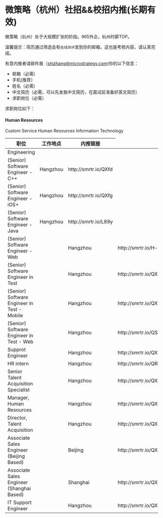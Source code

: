 # 微策略（杭州）社招&&校招内推(长期有效)
微策略（杭州）处于大规模扩张的阶段。965外企，杭州时薪TOP。

温馨提示：简历通过筛选会有`在线测评`发到你的邮箱，这也是考核内容，请认真完成。

有意内推者请邮件我（shizhang@microstrategy.com)你的以下信息：
- 邮箱（必需）
- 手机(推荐）
- 姓名（必需）
- 中文简历（必需，可以先发我中文简历，在面试前准备好英文简历）
- 求职岗位（必需）

求职岗位如下：

#### Human Resources
<table>
<thead>
    <th>职位</th><th>工作地点</th><th>内推链接</th>
</thead>
<tbody>
    <tr>
        <td>
            Engineering
        </td>
    </tr>
    <tr>
        <td>(Senior) Software Engineer - C++</td>
        <td>Hangzhou</td>
        <td>http://smrtr.io/QXfd</td>
    </tr>
    <tr>
        <td>(Senior) Software Engineer - iOS+</td>
        <td>Hangzhou</td>
        <td>http://smrtr.io/QXfg</td>
    </tr>
     <tr>
        <td>(Senior) Software Engineer - Java</td>
        <td>Hangzhou</td>
        <td>http://smrtr.io/L89y</td>
    </tr>
    <tr>
        <td>(Senior) Software Engineer - Web<td>
        <td>Hangzhou</td>
        <td>http://smrtr.io/H-xT</td>
    </tr>
    <tr>
        <td>(Senior) Software Engineer in Test<td>
        <td>Hangzhou</td>
        <td>http://smrtr.io/QXB4</td>
    </tr>
    <tr>
        <td>(Senior) Software Engineer in Test - Mobile<td>
        <td>Hangzhou</td>
        <td>http://smrtr.io/QXw2</td>
    </tr>
    <tr>
        <td>(Senior) Software Engineer in Test - Web<td>
        <td>Hangzhou</td>
        <td>http://smrtr.io/QSnS</td>
    </tr>
    <tr>
        Custom Service
    </tr>
    <tr>
        <td>Supprot Engineer<td>
        <td>Hangzhou</td>
        <td>http://smrtr.io/QXw9</td>
    </tr>
    <tr>
        Human Resources
    </tr>
    <tr>
        <td>HR intern<td>
        <td>Hangzhou</td>
        <td>http://smrtr.io/QR-7</td>
    </tr>
    <tr>
        <td>Senior Talent Acquisition Specialist<td>
        <td>Hangzhou</td>
        <td>http://smrtr.io/QXwr</td>
    </tr>
    <tr>
        <td>Manager, Human Resources<td>
        <td>Hangzhou</td>
        <td>http://smrtr.io/QXwp</td>
    </tr>
    <tr>
        <td>Director, Talent Acquisition<td>
        <td>Hangzhou</td>
        <td>http://smrtr.io/QXwj</td>
    </tr>
    <tr>
        Information Technology
    </tr>
    <tr>
        <td>Associate Sales Engineer (Beijing Based)<td>
        <td>Beijing</td>
        <td>http://smrtr.io/QXDt</td>
    </tr>
    <tr>
        <td>Associate Sales Engineer (Shanghai Based)<td>
        <td>Shanghai</td>
        <td>http://smrtr.io/QXDG</td>
    </tr>
    <tr>
        <td>IT Support Engineer<td>
        <td>Hangzhou</td>
        <td>http://smrtr.io/QXDK</td>
    </tr>
</tbody>
</table>